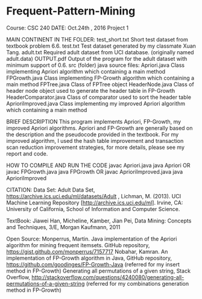 # Frequent-Pattern-Mining
Course: CSC 240
DATE: Oct.24th , 2016
Project 1

MAIN CONTINENT IN THE FOLDER:
test_short.txt
	Short test dataset from textbook problem 6.6.
test.txt
	Test dataset generated by my classmate Xuan Tang.
adult.txt
	Required adult dataset from UCI database. (originally named adult.data)
OUTPUT.pdf
	Output of the program for the adult dataset with minimum support of 0.6.
src (folder)
	java source files:
	Apriori.java
		Class implementing Apriori algorithm which containing a main method
	FPGrowth.java
		Class implementing FP-Growth algorithm which containing a main method
	FPTree.java
		Class of FPTree object
	HeaderNode.java
		Class of header node object used to generate the header table in FP-Growth
	HeaderComparator.java
		Class of comparator used to sort the header table
	AprioriImproved.java
		Class implementing my improved Apriori algorithm which containing a main method

BRIEF DESCRIPTION
	This program implements Apriori, FP-Growth, my improved Apriori algorithms.
	Apriori and FP-Growth are generally based on the description and the pseudocode provided in the textbook.
	For my improved algorithm, I used the hash table improvement and transaction scan reduction improvement strategies, for more details, please see my report and code.

HOW TO COMPILE AND RUN THE CODE
javac Apriori.java
java Apriori
OR
javac FPGrowth.java
java FPGrowth
OR
javac AprioriImproved.java
java AprioriImproved

CITATION:
Data Set:
Adult Data Set, https://archive.ics.uci.edu/ml/datasets/Adult , Lichman, M. (2013). UCI Machine Learning Repository [http://archive.ics.uci.edu/ml]. Irvine, CA: University of California, School of Information and Computer Science.

TextBook:
Jiawei Han, Micheline, Kamber, Jian Pei, Data Mining: Concepts and Techniques, 3/E, Morgan Kaufmann, 2011

Open Source:
Monperrus, Martin. Java implementation of the Apriori algorithm for mining frequent itemsets. GitHub repository, https://gist.github.com/monperrus/7157717
Nobahar, Kamran. An implementation of FP-Growth algorithm in Java, GitHub repository, https://github.com/goodinges/FP-Growth-Java (referred for my insert method in FP-Growth)
Generating all permutations of a given string, Stack Overflow, http://stackoverflow.com/questions/4240080/generating-all-permutations-of-a-given-string (referred for my combinations generation method in FP-Growth)
